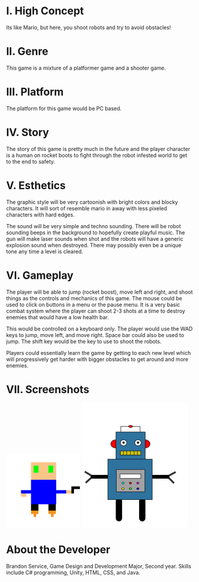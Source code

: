 # I. High Concept
Its like Mario, but here, you shoot robots and try to avoid obstacles!

# II. Genre
This game is a mixture of a platformer game and a shooter game.

# III. Platform
The platform for this game would be PC based.

# IV. Story
The story of this game is pretty much in the future and the player character is a human on rocket boots to fight through the robot infested world to get to the end to safety.

# V. Esthetics
The graphic style will be very cartoonish with bright colors and blocky characters. It will sort of resemble mario in away with less pixeled characters with hard edges.

The sound will be very simple and techno sounding. There will be robot sounding beeps in the background to hopefully create playful music. The gun will make laser sounds when shot and the robots will have a generic explosion sound when destroyed. There may possibly even be a unique tone any time a level is cleared.

# VI. Gameplay
The player will be able to jump (rocket boost), move left and right, and shoot things as the controls and mechanics of this game. The mouse could be used to click on buttons in a menu or the pause menu. It is a very basic combat system where the player can shoot 2-3 shots at a time to destroy enemies that would have a low health bar.

This would be controlled on a keyboard only. The player would use the WAD keys to jump, move left, and move right. Space bar could also be used to jump. The shift key would be the key to use to shoot the robots.

Players could essentially learn the game by getting to each new level which will progressively get harder with bigger obstacles to get around and more enemies.

# VII. Screenshots

![alt text](https://github.com/bservice/235/blob/master/RobotBlasterPlayerRight.png "Main Character")
![alt text](https://github.com/bservice/235/blob/master/Robot.png "Enemy")


# About the Developer
Brandon Service, Game Design and Development Major, Second year. Skills include C# programming, Unity, HTML, CSS, and Java.
